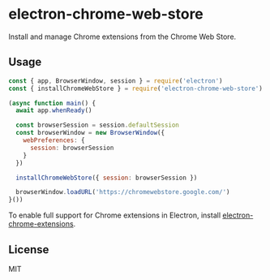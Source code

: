 # electron-chrome-web-store

Install and manage Chrome extensions from the Chrome Web Store.

## Usage

```js
const { app, BrowserWindow, session } = require('electron')
const { installChromeWebStore } = require('electron-chrome-web-store')

(async function main() {
  await app.whenReady()

  const browserSession = session.defaultSession
  const browserWindow = new BrowserWindow({
    webPreferences: {
      session: browserSession
    }
  })

  installChromeWebStore({ session: browserSession })

  browserWindow.loadURL('https://chromewebstore.google.com/')
}())
```

To enable full support for Chrome extensions in Electron, install [electron-chrome-extensions](https://www.npmjs.com/package/electron-chrome-extensions).

## License

MIT
